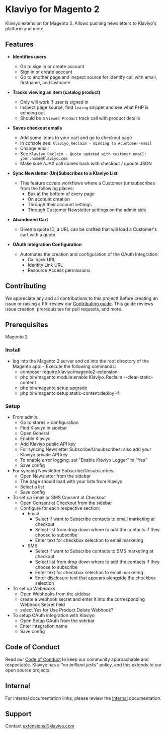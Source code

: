# Klaviyo for Magento 2

Klaviyo extension for Magento 2. Allows pushing newsletters to Klaviyo's platform and more.

## Features

- **Identifies users**
  - Go to sign in or create account
  - Sign in or create account
  - Go to another page and inspect source for identify call with email, firstname, and lastname

- **Tracks viewing an item (catalog product)**
  - Only will work if user is signed in
  - Inspect page source, find `learnq` snippet and see what PHP is echoing out
  - Should be a `Viewed Product` track call with product details

- **Saves checkout emails**
  - Add some items to your cart and go to checkout page
  - In console see: `Klaviyo_Reclaim - Binding to #customer-email`
  - Change email
  - See `Klaviyo_Reclaim - Quote updated with customer email: your.name@klaviyo.com`
  - Make sure AJAX call comes back with checkout / quoute JSON

- **Sync Newsletter (Un)Subscribes to a Klaviyo List**
  - This feature covers workflows where a Customer (un)subscribes from the following places:
    - Box at the bottom of every page
    - On account creation
    - Through their account settings
    - Through Customer Newsletter settings on the admin side

- **Abandoned Cart**
  - Given a quote ID, a URL can be crafted that will load a Customer's cart with a quote

- **OAuth Integration Configuration**
  - Automates the creation and configuration of the OAuth Integration:
    - Callback URL
    - Identity Link URL
    - Resource Access permissions

## Contributing

We appreciate any and all contributions to this project! Before creating an issue
or raising a PR, review our [Contributing guide](./docs/CONTRIBUTING.md). This guide
reviews issue creation, prerequisites for pull requests, and more.


## Prerequisites

Magento 2

### Install

  -  log into the Magento 2 server and cd into the root directory of the Magento app:
    -  Execute the following commands:
        - composer require klaviyo/magento2-extension
        - php bin/magento module:enable Klaviyo_Reclaim  --clear-static-content
        - php bin/magento setup:upgrade
        - php bin/magento setup:static-content:deploy -f

### Setup
  - From admin:
    - Go to stores > configuration
    - Find Klaviyo in sidebar
    - Open General
    - Enable Klaviyo
    - Add Klaviyo public API key
    - For syncing Newsletter Subscribe/Unsubscribes: also add your Klaviyo private API key
    - To enable error logging: set "Enable Klaviyo Logger" to "Yes"
    - Save config
  - For syncing Newsletter Subscribe/Unsubscribes:
    - Open Newsletter from the sidebar
    - The page should load with your lists from Klaviyo
    - Select a list
    - Save config
  - To set up Email or SMS Consent at Checkout
    - Open Consent at Checkout from the sidebar
    - Configure for each respective section:
        - Email
            - Select if want to Subscribe contacts to email marketing at checkout
            - Select list from drop down where to add the contacts if they choose to subscribe
            - Enter text for checkbox selection to email marketing
        - SMS
            - Select if want to Subscribe contacts to SMS marketing at checkout
            - Select list from drop down where to add the contacts if they choose to subscribe
            - Enter text for checkbox selection to email marketing
            - Enter disclosure text that appears alongside the checkbox selection
  - To set up Webhooks
    - Open Webhooks from the sidebar
    - create a webhook secret and enter it into the corresponding Webhook Secret field
    - select Yes for Use Product Delete Webhook?
  - To setup OAuth integration with Klaviyo
    - Open Setup OAuth from the sidebar
    - Enter integration name
    - Save config

## Code of Conduct

Read our [Code of Conduct](./docs/CODE_OF_CONDUCT.md) to keep our community approachable
and respectable. Klaviyo has a _"no brilliant jerks"_ policy, and this extends to
our open source projects.

## Internal

For internal documentation links, please review the [Internal](./docs/INTERNAL.md)
documentation.

## Support

Contact extensions@klaviyo.com
